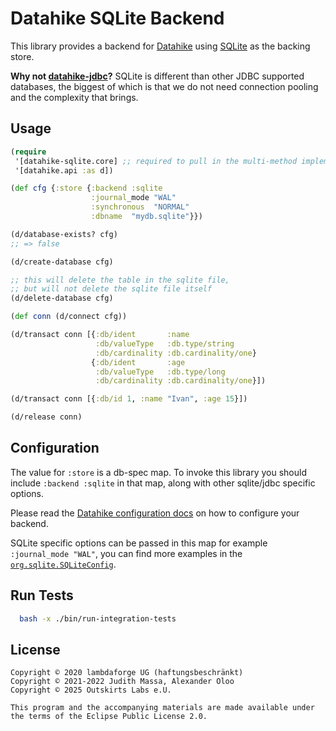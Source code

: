 # Datahike SQLite Backend

This library provides a backend for [Datahike][datahike] using [SQLite][sqlite] as the backing store.

**Why not [datahike-jdbc]?** SQLite is different than other JDBC supported databases, the biggest of which is that we do not need connection pooling and the complexity that brings.

## Usage

``` clojure
(require
 '[datahike-sqlite.core] ;; required to pull in the multi-method implementations
 '[datahike.api :as d])

(def cfg {:store {:backend :sqlite
                  :journal_mode "WAL"
                  :synchronous  "NORMAL"
                  :dbname  "mydb.sqlite"}})

(d/database-exists? cfg)
;; => false

(d/create-database cfg)

;; this will delete the table in the sqlite file,
;; but will not delete the sqlite file itself
(d/delete-database cfg)

(def conn (d/connect cfg))

(d/transact conn [{:db/ident       :name
                   :db/valueType   :db.type/string
                   :db/cardinality :db.cardinality/one}
                  {:db/ident       :age
                   :db/valueType   :db.type/long
                   :db/cardinality :db.cardinality/one}])

(d/transact conn [{:db/id 1, :name "Ivan", :age 15}])

(d/release conn)
```

## Configuration

The value for `:store` is a db-spec map. To invoke this library you should
include `:backend :sqlite` in that map, along with other sqlite/jdbc specific
options.

Please read the [Datahike configuration docs][setup-docs] on how to configure your backend. 

SQLite specific options can be passed in this map for example `:journal_mode "WAL"`, you can find more examples in the [`org.sqlite.SQLiteConfig`][sqlite-config].

               

## Run Tests

```bash
  bash -x ./bin/run-integration-tests
```

## License

```
Copyright © 2020 lambdaforge UG (haftungsbeschränkt)
Copyright © 2021-2022 Judith Massa, Alexander Oloo
Copyright © 2025 Outskirts Labs e.U.

This program and the accompanying materials are made available under the terms of the Eclipse Public License 2.0.
```

[sqlite]: https://www.sqlite.org
[datahike]: https://github.com/replikativ/datahike
[datahike-jdbc]: https://github.com/replikativ/datahike-jdbc/
[setup-docs]: https://github.com/replikativ/datahike/blob/master/doc/config.md
[sqlite-config]: https://github.com/xerial/sqlite-jdbc/blob/639e362f97e10a55db772009d17b7e456675d37f/src/main/java/org/sqlite/SQLiteConfig.java#L382
